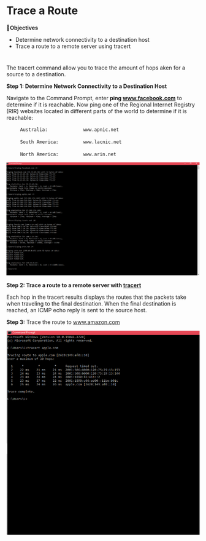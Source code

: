 # Trace a Route

🔎<b>Objectives</b>

- Determine network connectivity to a destination host
- Trace a route to a remote server using tracert
<h1></h1>

The tracert command allow you to trace the amount of hops aken for a source to a destination. 


<b>Step 1: Determine Network Connectivity to a Destination Host</b>

Navigate to the Command Prompt, enter <b>ping www.facebook.com</b> to determine if it is reachable.
Now ping one of the Regional Internet Registry (RIR) websites located in different parts of the world to determine if it is reachable:

  
         Australia:             www.apnic.net

         South America:         www.lacnic.net

         North America:         www.arin.net
        
<p align="center">
<img src="Screenshot (80).png"/>
</p>

<b>Step 2: Trace a route to a remote server with [tracert](https://learn.microsoft.com/en-us/windows-server/administration/windows-commands/tracert)</b>

Each hop in the tracert results displays the routes that the packets take when traveling to the final destination.  When the final destination is reached, an ICMP echo reply is sent to the source host.

  <b>Step 3:</b>
 Trace the route to www.amazon.com
 
 <p align="center">
<img src="Screenshot (81).png"/>
</p>
 
